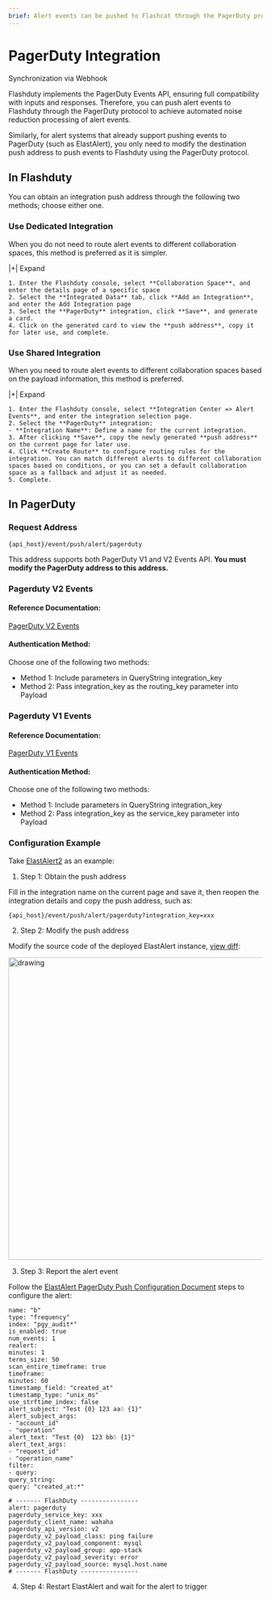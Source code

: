 ```yaml
---
brief: Alert events can be pushed to Flashcat through the PagerDuty protocol to achieve automated noise reduction processing of alert events
---
```


# PagerDuty Integration

Synchronization via Webhook

Flashduty implements the PagerDuty Events API, ensuring full compatibility with inputs and responses. Therefore, you can push alert events to Flashduty through the PagerDuty protocol to achieve automated noise reduction processing of alert events.

Similarly, for alert systems that already support pushing events to PagerDuty (such as ElastAlert), you only need to modify the destination push address to push events to Flashduty using the PagerDuty protocol.

## In Flashduty
You can obtain an integration push address through the following two methods; choose either one.

### Use Dedicated Integration

When you do not need to route alert events to different collaboration spaces, this method is preferred as it is simpler.

|+| Expand

    1. Enter the Flashduty console, select **Collaboration Space**, and enter the details page of a specific space
    2. Select the **Integrated Data** tab, click **Add an Integration**, and enter the Add Integration page
    3. Select the **PagerDuty** integration, click **Save**, and generate a card.
    4. Click on the generated card to view the **push address**, copy it for later use, and complete.

### Use Shared Integration

When you need to route alert events to different collaboration spaces based on the payload information, this method is preferred.

|+| Expand

    1. Enter the Flashduty console, select **Integration Center => Alert Events**, and enter the integration selection page.
    2. Select the **PagerDuty** integration:
    - **Integration Name**: Define a name for the current integration.
    3. After clicking **Save**, copy the newly generated **push address** on the current page for later use.
    4. Click **Create Route** to configure routing rules for the integration. You can match different alerts to different collaboration spaces based on conditions, or you can set a default collaboration space as a fallback and adjust it as needed.
    5. Complete.

## In PagerDuty
### Request Address

```
{api_host}/event/push/alert/pagerduty
```

This address supports both PagerDuty V1 and V2 Events API. **You must modify the PagerDuty address to this address.**

### Pagerduty V2 Events

#### Reference Documentation:

[PagerDuty V2 Events](https://developer.pagerduty.com/api-reference/368ae3d938c9e-send-an-event-to-pager-duty)

#### Authentication Method:

Choose one of the following two methods:

- Method 1: Include parameters in QueryString integration_key
- Method 2: Pass integration_key as the routing_key parameter into Payload

### Pagerduty V1 Events

#### Reference Documentation:

[PagerDuty V1 Events](https://developer.pagerduty.com/api-reference/f0037990796c8-send-an-event-to-pager-duty)

#### Authentication Method:

Choose one of the following two methods:

- Method 1: Include parameters in QueryString integration_key
- Method 2: Pass integration_key as the service_key parameter into Payload

### Configuration Example

Take [ElastAlert2](https://github.com/jertel/elastalert2) as an example:

1. Step 1: Obtain the push address

Fill in the integration name on the current page and save it, then reopen the integration details and copy the push address, such as:

```
{api_host}/event/push/alert/pagerduty?integration_key=xxx
```

2. Step 2: Modify the push address

Modify the source code of the deployed ElastAlert instance, [view diff](https://github.com/jertel/elastalert2/commit/e815a62a6b1eecef6e1fef13afd99d905b67fc34):

<img alt="drawing" width="600" src="https://fcdoc.github.io/img/zh/flashduty/mixin/alert_integration/pagerduty/1.avif" />

3. Step 3: Report the alert event

Follow the [ElastAlert PagerDuty Push Configuration Document](https://elastalert2.readthedocs.io/en/latest/ruletypes.html#pagerduty) steps to configure the alert:

```
name: "b"
type: "frequency"
index: "pgy_audit*"
is_enabled: true
num_events: 1
realert:
minutes: 1
terms_size: 50
scan_entire_timeframe: true
timeframe:
minutes: 60
timestamp_field: "created_at"
timestamp_type: "unix_ms"
use_strftime_index: false
alert_subject: "Test {0} 123 aa☃ {1}"
alert_subject_args:
- "account_id"
- "operation"
alert_text: "Test {0}  123 bb☃ {1}"
alert_text_args:
- "request_id"
- "operation_name"
filter:
- query:
query_string:
query: "created_at:*"

# ------- FlashDuty ----------------
alert: pagerduty
pagerduty_service_key: xxx
pagerduty_client_name: wahaha
pagerduty_api_version: v2
pagerduty_v2_payload_class: ping failure
pagerduty_v2_payload_component: mysql
pagerduty_v2_payload_group: app-stack
pagerduty_v2_payload_severity: error
pagerduty_v2_payload_source: mysql.host.name
# ------- FlashDuty ----------------
```

4. Step 4: Restart ElastAlert and wait for the alert to trigger
